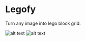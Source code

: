 # Legofy
Turn any image into lego block grid.

![alt text](https://imgur.com/VLub79I)
![alt text](https://imgur.com/9ZgQvGV)
